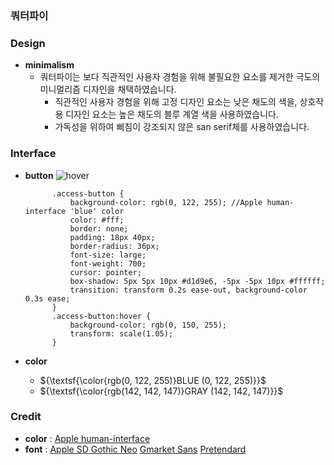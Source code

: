 ### 쿼터파이

### Design
+ **minimalism**
  + 쿼터파이는 보다 직관적인 사용자 경험을 위해 불필요한 요소를 제거한 극도의 미니멀리즘 디자인을 채택하였습니다.
    + 직관적인 사용자 경험을 위해 고정 디자인 요소는 낮은 채도의 색을, 상호작용 디자인 요소는 높은 채도의 블루 계열 색을 사용하였습니다.
    + 가독성을 위하여 삐침이 강조되지 않은 san serif체를 사용하였습니다.

### Interface
+ **button**
  ![hover](https://github.com/qpi-labels/qpi-labels.github.io/blob/cf5ccdca1aae841e1974f232eabb6522db81e396/image%20source/hover.gif)
  ```
        .access-button {
            background-color: rgb(0, 122, 255); //Apple human-interface 'blue' color
            color: #fff;
            border: none;
            padding: 18px 40px;
            border-radius: 36px;
            font-size: large;
            font-weight: 700;
            cursor: pointer;
            box-shadow: 5px 5px 10px #d1d9e6, -5px -5px 10px #ffffff;
            transition: transform 0.2s ease-out, background-color 0.3s ease;
        }
        .access-button:hover {
            background-color: rgb(0, 150, 255);
            transform: scale(1.05);
        }
  ```
+ **color**

  + ${\textsf{\color{rgb(0, 122, 255)}BLUE (0, 122, 255)}}$
  + ${\textsf{\color{rgb(142, 142, 147)}GRAY (142, 142, 147)}}$

### Credit
+ **color** : [Apple human-interface](https://developer.apple.com/design/human-interface-guidelines/color)
+ **font** : [Apple SD Gothic Neo](https://support.apple.com/ko-kr/103203) [Gmarket Sans](https://corp.gmarket.com/fonts/) [Pretendard](https://github.com/orioncactus/pretendard)
